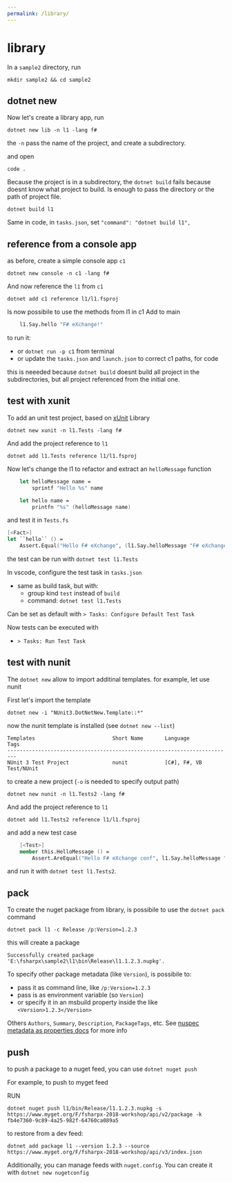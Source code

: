 ```yaml
---
permalink: /library/
---
```


# library

In a `sample2` directory, run

```
mkdir sample2 && cd sample2
```

## dotnet new

Now let's create a library app, run

```
dotnet new lib -n l1 -lang f#
```

the `-n` pass the name of the project, and create a subdirectory.

and open 

```
code .
```

Because the project is in a subdirectory, the `dotnet build` fails because doesnt know
what project to build. Is enough to pass the directory or the path of project file.

```
dotnet build l1
```

Same in code, in `tasks.json`, set `"command": "dotnet build l1",`

## reference from a console app

as before, create a simple console app `c1`

```
dotnet new console -n c1 -lang f#
```

And now reference the `l1` from `c1`

```
dotnet add c1 reference l1/l1.fsproj
```

Is now possibile to use the methods from l1 in c1
Add to main

```fsharp
    l1.Say.hello "F# eXchange!"
```

to run it:

- or `dotnet run -p c1` from terminal
- or update the `tasks.json` and `launch.json` to correct c1 paths, for code

this is neeeded because `dotnet build` doesnt build all project in the subdirectories, but
all project referenced from the initial one.

## test with xunit

To add an unit test project, based on [xUnit](https://xunit.github.io/) Library

```
dotnet new xunit -n l1.Tests -lang f#
```

And add the project reference to `l1`

```
dotnet add l1.Tests reference l1/l1.fsproj
```

Now let's change the l1 to refactor and extract an `helloMessage` function

```fsharp
    let helloMessage name =
        sprintf "Hello %s" name

    let hello name =
        printfn "%s" (helloMessage name)
```

and test it in `Tests.fs`

```fsharp
[<Fact>]
let ``hello`` () =
    Assert.Equal("Hello F# eXchange", (l1.Say.helloMessage "F# eXchange conf"))
```

the test can be run with `dotnet test l1.Tests`

In vscode, configure the test task in `tasks.json`

- same as build task, but with:
  - group kind `test` instead of `build`
  - command: `dotnet test l1.Tests`

Can be set as default with `> Tasks: Configure Default Test Task`

Now tests can be executed with

- `> Tasks: Run Test Task`

## test with nunit

The `dotnet new` allow to import additinal templates.
for example, let use nunit

First let's import the template

```
dotnet new -i "NUnit3.DotNetNew.Template::*"
```

now the nunit template is installed (see `dotnet new --list`)

```
Templates                         Short Name       Language          Tags
-------------------------------------------------------------------------
NUnit 3 Test Project              nunit            [C#], F#, VB      Test/NUnit
```

to create a new project (`-o` is needed to specify output path)

```
dotnet new nunit -n l1.Tests2 -lang f#
```

And add the project reference to `l1`

```
dotnet add l1.Tests2 reference l1/l1.fsproj
```

and add a new test case

```fsharp
    [<Test>]
    member this.HelloMessage () =
        Assert.AreEqual("Hello F# eXchange conf", l1.Say.helloMessage "F# eXchange")
```

and run it with `dotnet test l1.Tests2`.

## pack

To create the nuget package from library, is possibile to use the `dotnet pack` command

```
dotnet pack l1 -c Release /p:Version=1.2.3
```

this will create a package

```
Successfully created package 'E:\fsharpx\sample2\l1\bin\Release\l1.1.2.3.nupkg'.
```

To specify other package metadata (like `Version`), is possibile to:

- pass it as command line, like `/p:Version=1.2.3`
- pass is as environment variable (so `Version`)
- or specify it in an msbuild property inside the like `<Version>1.2.3</Version>`

Others `Authors`, `Summary`, `Description`, `PackageTags`, etc.
See [nuspec metadata as properties docs](https://docs.microsoft.com/en-us/dotnet/core/tools/csproj#nuget-metadata-properties)  for more info

## push

to push a package to a nuget feed, you can use `dotnet nuget push`

For example, to push to myget feed

RUN

```
dotnet nuget push l1/bin/Release/l1.1.2.3.nupkg -s https://www.myget.org/F/fsharpx-2018-workshop/api/v2/package -k fb4e7360-9c89-4a25-982f-64760ca089a5
```

to restore from a dev feed:

```
dotnet add package l1 --version 1.2.3 --source https://www.myget.org/F/fsharpx-2018-workshop/api/v3/index.json
```

Additionally, you can manage feeds with `nuget.config`.
You can create it with `dotnet new nugetconfig`

